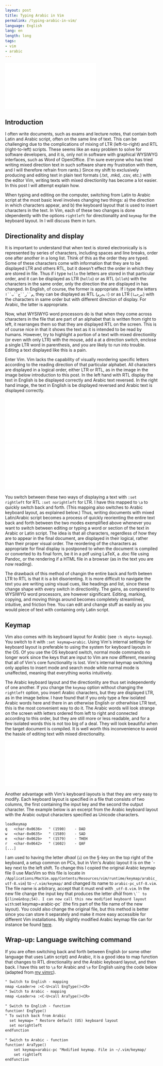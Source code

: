 ```yaml
---
layout: post
title: Typing Arabic in Vim 
permalink: /typing-arabic-in-vim/
language: English
lang: en
length: long
tags:
- vim
- arabic
---
```


![LTR display in Vim](/images/2017-06-22/rtl.pdf)

## Introduction

[//]: # ( > from left to right )  
[//]: # ( > Hello! )  
[//]: # ( > من اليسار إلى اليمين )
[//]: # ( > مرحبا! )


I often write documents, such as exams and lecture notes, that contain both Latin and Arabic script, often on the same line of text. This can be challenging due to the complications of mixing of LTR (left-to-right) and RTL (right-to-left) scripts. These seems like an easy problem to solve for software developers, and it is, only not in software with graphical WYSIWYG interfaces, such as Word of OpenOffice. (I'm sure everyone who has tried writing mixed direction text in such software share my frustration with them, and I will therefore refrain from rants.) Since my shift to exclusively producing and editing text in plain text formats (.txt, .mkd, .csv, etc.) with the editor Vim, writing texts with mixed directionlity has become a lot easier. In this post I will attempt explain how. 

When typing and editing on the computer, switching from Latin to Arabic script at the most basic level involves changing two things: a)&nbsp;the direction in which characters appear, and b)&nbsp;the keyboard layout that is used to insert characters in the text. In Vim, each of these two changes is done idependently with the options `rightleft` for directionality and `keymap` for the keyboard layout. In I will discuss them in turn.


## Directionality and display

It is important to understand that when text is stored electronically is is represented by series of characters, including spaces and line breaks, order one after another in a long list. Think of this as the order they are typed. Some of these characters come with information that they are to be displayed LTR and others RTL, but it doesn't effect the order in which they are stored in file. Thus if i type `hello` the letters are stored in that particular order, and it can be displayed as LTR (`hello`) or as RTL (`olleh`) with the characters in the same order, only the direction the are displayed in has changed. In English, of course, the former is appropriate. If i type the letters `م``ر``ح``ب``ا`, they can be displayed as RTL (`ابحرم`) or as LTR (`مرحبا`) with the characters in same order but with different direction of display. For Arabic, the latter is appropriate.

Now, what WYSIWYG word processors do is that when they come across characters in the file that are part of an alphabet that is written from right to left, it rearranges them so that they are displayed RTL on the screen. This is of course nice in that it shows the text as it is intended to be read by humans. However, try to highlight a portion of a text with mixed directionlity (or even with only LTR) with the mouse, add a at a direction switch, enclose a single LTR word in parenthesis, and you are likely to run into trouble. Editing a text displayed like this is a pain.

Enter Vim. Vim lacks the capability of visually reordering specific letters according to the reading direction of that particular alphabet. All characters are displayed in a logical order, either LTR or RTL, as in the image in the image below introduction to this post. In the left hand with RTL display the text in English is be displayed correctly and Arabic text reversed. In the right hand image, the text in English is be displayed reversed and Arabic text is displayed correctly.

![RTL display](/images/2017-06-22/ltr.pdf)&nbsp;![LTR display](/images/2017-06-22/rtl.pdf)

You switch between these two ways of displaying a text with `:set rightleft` for RTL `:set norightleft` for LTR. I have this mapped to `\a` to quickly switch back and forth. (This mapping also switches to Arabic keyboard layout, as explained below.) Thus, writing documents with mixed Latin/Arabic script becomes a process of quickly reorienting the entire text back and forth between the two modes exemplified above whenever you want to switch between editing or typing a word or section of the text in Arabic or Latin script. The idea is that all characters, regerdless of how they are to appear in the final document, are displayed in their logical, rather than their proper visual order. The reordering of the characters as appropriate for final display is postponed to when the document is compiled or converted to its final form, be it in a pdf using LaTeX, a .doc file using Pandoc, or the rendering if a HTML file in a browser (as in the text you are now reading).

The drawback of this method of changin the entire back and forth beteen LTR to RTL is that it is a bit disorienting. It is more difficult to navigate the text you are writing using visual cues, like headings and list, since these change shape with every switch in directionlity. The gains, as compared to WYSIWYG word processors, are however significant. Editing, marking, copying, and moving things around becomes completely streamlined, intuitive, and friction free. You can edit and change stuff as easily as you would piece of text with containing only Latin script.

## Keymap

Vim also comes with its keyboard layout for Arabic (see `:h mbyte-keymap`). You switch to it with `:set keymap=arabic`. Using Vim's internal settings for keyboard layout is preferable to using the system for keyboard layouts in the OS. Of you use the OS keyboard switch, normal mode commands no longer work since the keys that are input to Vim are now different, meaning that all of Vim's core functionality is lost. Vim's internal keymap switching only applies to insert mode and search mode while normal mode is unaffected, meaning that everything works intuitively.

The Arabic keyboard layout and the directionlity are thus set independently of one another. If you change the `keymap` option  without changing the `rightleft` option, you insert Arabic characters, but they are displayed LTR, as in the image below. I have found that if you only type a few isolated Arabic words here and there in an otherwise English or otherwhise LTR text, this is the most convenient way to do it. The Arabic words will look strange on the screen with letters ordered from left to right and connected according to this order, but they are still more or less readable, and for a few isolated words this is not too big of a deal. They will look beautiful when the target document is compiled. It is well worth this inconvenience to avoid the hassle of editing text with mixed directionality.

![Arabic words in a LTR text.](/images/2017-06-22/arabic-in-ltr.pdf)

[//]: # (
The common word for 'hello' in Arabic is مرحبا.
This word can be used in both formal and informal
contexts. A less formal greeting is سلام, and a
more formal greeting is السلام عليكم.
)

Another advantage with Vim's keyboard layouts is that they are very easy to modify. Each keyboard layout is specified in a file that consists of two columns, the first containing the input key and the second the output character. The example below is an excerpt from the Arabic keyboard layout with the Arabic output characters specified as Unicode characters.

``` vim
loadkeymap
q	<char-0x0636>	" (1590)	- DAD
w	<char-0x0635>	" (1589)	- SAD
e	<char-0x062b>	" (1579)	- THEH
r	<char-0x0642>	" (1602)	- QAF
[...]
```

I am used to having the letter *dhaal*&nbsp;(ذ) on the §-key on the top right of the keyboard, a setup common on PCs, but in Vim's Arabic layout it is on the \`-key next to the left shift. To change this I copied the original Arabic keymap file (I&nbsp;use MacVim so this file is locate in `/Applications/MacVim.app/Contents/Resources/vim/runtime/keymap/arabic_utf-8.vim`) to `~/.vim/keymap/` and changed its name to `arabic-pc_utf-8.vim`. The file name is arbitrary, accept that it must end with `_utf-8.vim`. In the new file change the input key that produces the letter *dhāl* from `\`` to `§` (line&nbsp;54). I can now call this new modified keyboard layout with `:set keymap=arabic-pc` (the firs part of the file name of the new layout). You could also change the original file, but this method is better since you can store it separately and make it more easy accessible for different Vim installations. My slightly modified Arabic keymap file can for instance be found [here](https://github.com/andreasmhallberg/dotfiles).


## Wrap-up: Language switching command

If you are often switching back and forth between English (or some other language that uses Latin script) and Arabic, it is a good idea to map function that changes to RTL directionality and the Arabic keyboard layout, and then back. I have this set to `\a` for Arabic and `\e` for English using the code below (adapted from [my vimrc](https://github.com/andreasmhallberg/dotfiles/blob/master/.vimrc)).

``` vim
" Switch to English - mapping
nmap <Leader>e :<C-U>call EngType()<CR>
" Switch to Arabic - mapping
nmap <Leader>a :<C-U>call AraType()<CR>

" Switch to English - function
function! EngType()
" To switch back from Arabic
  set keymap= " Restore default (US) keyboard layout
  set norightleft
endfunction

" Switch to Arabic - function
function! AraType()
    set keymap=arabic-pc "Modified keymap. File in ~/.vim/keymap/
    set rightleft
endfunction
```
